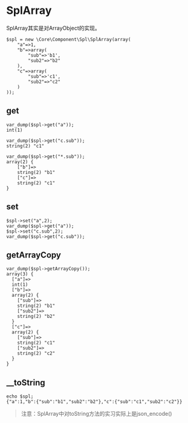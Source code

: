 # SplArray
SplArray其实是对ArrayObject的实现。
```
$spl = new \Core\Component\Spl\SplArray(array(
    "a"=>1,
    "b"=>array(
        "sub"=>'b1',
        "sub2"=>"b2"
    ),
    "c"=>array(
        "sub"=>'c1',
        "sub2"=>"c2"
    )
));
```
## get
```
var_dump($spl->get("a"));
int(1)

var_dump($spl->get("c.sub"));
string(2) "c1"

var_dump($spl->get("*.sub"));
array(2) {
    ["b"]=>
    string(2) "b1"
    ["c"]=>
    string(2) "c1"
}
```
## set
```
$spl->set("a",2);
var_dump($spl->get("a"));
$spl->set("c.sub",2);
var_dump($spl->get("c.sub"));
```
## getArrayCopy
```
var_dump($spl->getArrayCopy());
array(3) {
  ["a"]=>
  int(1)
  ["b"]=>
  array(2) {
    ["sub"]=>
    string(2) "b1"
    ["sub2"]=>
    string(2) "b2"
  }
  ["c"]=>
  array(2) {
    ["sub"]=>
    string(2) "c1"
    ["sub2"]=>
    string(2) "c2"
  }
}
```
## __toString
```
echo $spl;
{"a":1,"b":{"sub":"b1","sub2":"b2"},"c":{"sub":"c1","sub2":"c2"}}
```
> 注意：SplArray中对toString方法的实习实际上是json_encode()

<script>
    var _hmt = _hmt || [];
    (function() {
        var hm = document.createElement("script");
        hm.src = "https://hm.baidu.com/hm.js?4c8d895ff3b25bddb6fa4185c8651cc3";
        var s = document.getElementsByTagName("script")[0];
        s.parentNode.insertBefore(hm, s);
    })();
</script>
<script>
(function(){
    var bp = document.createElement('script');
    var curProtocol = window.location.protocol.split(':')[0];
    if (curProtocol === 'https') {
        bp.src = 'https://zz.bdstatic.com/linksubmit/push.js';        
    }
    else {
        bp.src = 'http://push.zhanzhang.baidu.com/push.js';
    }
    var s = document.getElementsByTagName("script")[0];
    s.parentNode.insertBefore(bp, s);
})();
</script>
